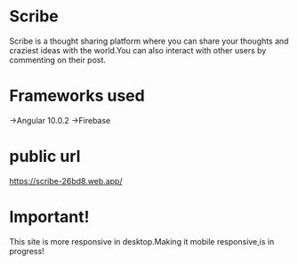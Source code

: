 # Scribe
Scribe is a thought sharing platform where you can share your thoughts and craziest ideas with the world.You can also interact with other users by commenting on their post.

# Frameworks used
->Angular 10.0.2
->Firebase

# public url
https://scribe-26bd8.web.app/

# Important!
This site is more responsive in desktop.Making it mobile responsive,is in progress!
